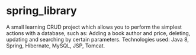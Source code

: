 # spring_library
A small learning CRUD project which allows you to perform the simplest actions with a database, such as: Adding a book author and price, deleting, updating and searching by certain parameters.
Technologies used: Java 8, Spring, Hibernate, MySQL, JSP, Tomcat.
